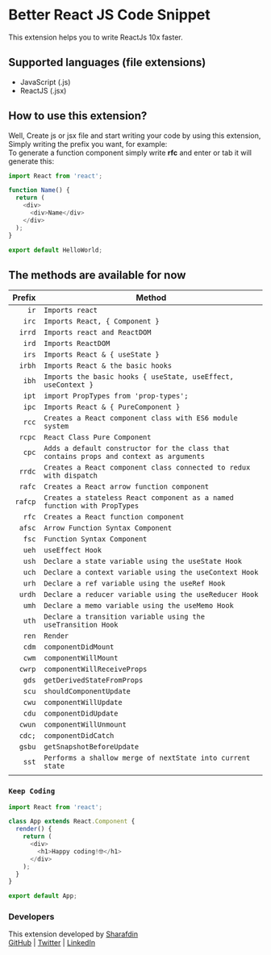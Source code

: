 # Better React JS Code Snippet


This extension helps you to write ReactJs 10x faster.

## Supported languages (file extensions)

- JavaScript (.js)
- ReactJS (.jsx)

## How to use this extension?
Well, Create js or jsx file and start writing your code by using this extension, Simply writing the prefix you want, for example: <br />
To generate a function component simply write **rfc** and enter or tab it will generate this:

```javascript
import React from 'react';

function Name() {
  return (
    <div>
      <div>Name</div>
    </div>
  );
}

export default HelloWorld;
```


## The methods are available for now

|  Prefix | Method                                              |
| ------: | --------------------------------------------------- |
|  `ir` | `Imports react`                   |
|  `irc` | `Imports React, { Component }`                                   |
|  `irrd` | `Imports react and ReactDOM`       |
|  `ird` | `Imports ReactDOM`       |
|  `irs` | `Imports React & { useState }`                   |
|  `irbh` | `Imports React & the basic hooks` |
|  `ibh` | `Imports the basic hooks { useState, useEffect, useContext }`                         |
|  `ipt` | `import PropTypes from 'prop-types';`       |
|  `ipc` | `Imports React & { PureComponent }` |
|  `rcc` | `Creates a React component class with ES6 module system`       |
|  `rcpc` | `React Class Pure Component`                    |
|  `cpc` | `Adds a default constructor for the class that contains props and context as arguments`                      |
|  `rrdc` | `Creates a React component class connected to redux with dispatch`                  |
|  `rafc` | `Creates a React arrow function component`                |
|  `rafcp` | `Creates a stateless React component as a named function with PropTypes`                |
|  `rfc` | `Creates a React function component`                |
|  `afsc` | `Arrow Function Syntax Component`                |
|  `fsc` | `Function Syntax Component`                |
|  `ueh` | `useEffect Hook`              |
|  `ush` | `Declare a state variable using the useState Hook`              |
|  `uch` | `Declare a context variable using the useContext Hook`              |
| `urh` | `Declare a ref variable using the useRef Hook`                                   |
| `urdh` | `Declare a reducer variable using the useReducer Hook`                                   |
| `umh` | `Declare a memo variable using the useMemo Hook`                                   |
| `uth` | `Declare a transition variable using the useTransition Hook`                                   |
| `ren` | `Render`                                   |
| `cdm` | `componentDidMount`                                   |
| `cwm` | `componentWillMount`                                   |
| `cwrp` | `componentWillReceiveProps`                                   |
| `gds` | `getDerivedStateFromProps`                                   |
| `scu` | `shouldComponentUpdate`                                   |
| `cwu` | `componentWillUpdate`                                   |
| `cdu` | `componentDidUpdate`                                   |
| `cwun` | `componentWillUnmount`                                   |
| `cdc;` | `componentDidCatch`                                   |
| `gsbu` | `getSnapshotBeforeUpdate`                                   |
| `sst` | `Performs a shallow merge of nextState into current state`                                   |
|                                |


### `Keep Coding`

```javascript
import React from 'react';

class App extends React.Component {
  render() {
    return (
      <div>
        <h1>Happy coding!🤓</h1>
      </div>
    );
  }
}

export default App;
```

### Developers

This extension developed by [Sharafdin](https:www.sharafdin.com) <br />
[GitHub](https://github.com/sharafdin) |
[Twitter](https://twitter.com/sharafdincorp) |
[LinkedIn](https://www.linkedin.com/company/sharafdin/)
#
